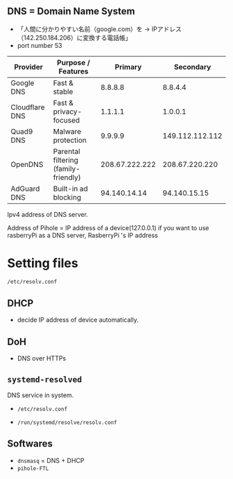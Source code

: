 ## DNS = Domain Name System 
* 「人間に分かりやすい名前（google.com）を → IPアドレス（142.250.184.206）に変換する電話帳」
* port number 53

| Provider       | Purpose / Features                   | Primary        | Secondary       |
| -------------- | ------------------------------------ | -------------- | --------------- |
| Google DNS     | Fast & stable                        | 8.8.8.8        | 8.8.4.4         |
| Cloudflare DNS | Fast & privacy-focused               | 1.1.1.1        | 1.0.0.1         |
| Quad9 DNS      | Malware protection                   | 9.9.9.9        | 149.112.112.112 |
| OpenDNS        | Parental filtering (family-friendly) | 208.67.222.222 | 208.67.220.220  |
| AdGuard DNS    | Built-in ad blocking                 | 94.140.14.14   | 94.140.15.15    |

Ipv4 address of DNS server.

Address of Pihole = IP address of a device(127.0.0.1) 
if you want to use rasberryPi as a DNS server, RasberryPi 's IP address

# Setting files
```bash
/etc/resolv.conf
```

## DHCP
* decide IP address of device automatically.

## DoH

* DNS over HTTPs

## `systemd-resolved`

DNS service in system.

* `/etc/resolv.conf`

* `/run/systemd/resolve/resolv.conf` 

 
## Softwares
* `dnsmasq` = DNS + DHCP
* `pihole-FTL`


